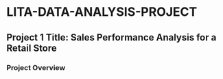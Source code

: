 # LITA-DATA-ANALYSIS-PROJECT

## Project 1 Title: Sales Performance Analysis for a Retail Store

### Project Overview
